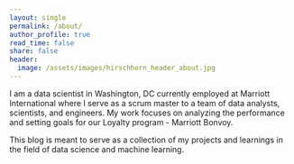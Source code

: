 ```yaml
---
layout: single
permalink: /about/
author_profile: true
read_time: false
share: false
header:
  image: /assets/images/hirschhorn_header_about.jpg
---
```



I am a data scientist in Washington, DC currently employed at Marriott International where I serve as a scrum master to a team of data analysts, scientists, and engineers. My work focuses on analyzing the performance and setting goals for our Loyalty program - Marriott Bonvoy.

This blog is meant to serve as a collection of my projects and learnings in the field of data science and machine learning.
